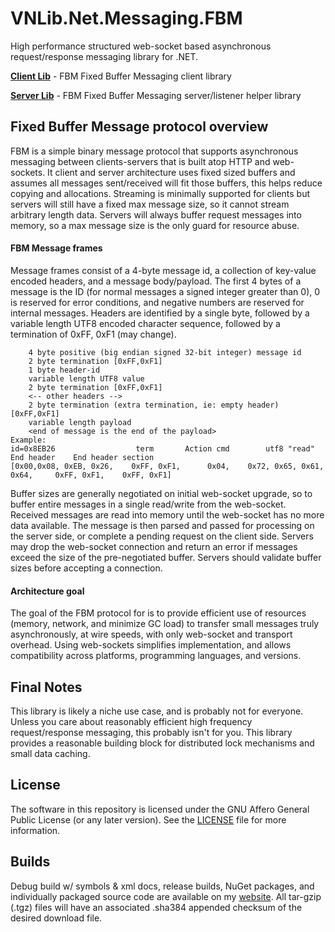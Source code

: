# VNLib.Net.Messaging.FBM

High performance structured web-socket based asynchronous request/response messaging library for .NET.

[**Client Lib**](src/Client/#) - FBM Fixed Buffer Messaging client library

[**Server Lib**](src/Server/#) - FBM Fixed Buffer Messaging server/listener helper library

## Fixed Buffer Message protocol overview
FBM is a simple binary message protocol that supports asynchronous messaging between clients-servers that is built atop HTTP and web-sockets. It client and server architecture uses fixed sized buffers and assumes all messages sent/received will fit those buffers, this helps reduce copying and allocations. Streaming is minimally supported for clients but servers will still have a fixed max message size, so it cannot stream arbitrary length data. Servers will always buffer request messages into memory, so a max message size is the only guard for resource abuse.

#### FBM Message frames
Message frames consist of a 4-byte message id, a collection of key-value encoded headers, and a message body/payload. The first 4 bytes of a message is the ID (for normal messages a signed integer greater than 0), 0 is reserved for error conditions, and negative numbers are reserved for internal messages. Headers are identified by a single byte, followed by a variable length UTF8 encoded character sequence, followed by a termination of 0xFF, 0xF1 (may change).
```
	4 byte positive (big endian signed 32-bit integer) message id
	2 byte termination [0xFF,0xF1]
	1 byte header-id
	variable length UTF8 value
	2 byte termination [0xFF,0xF1]
	<-- other headers -->
	2 byte termination (extra termination, ie: empty header) [0xFF,0xF1]
	variable length payload
	<end of message is the end of the payload>
Example:
id=0x8EB26                  term       Action cmd        utf8 "read"             End header    End header section
[0x00,0x08, 0xEB, 0x26,    0xFF, 0xF1,      0x04,    0x72, 0x65, 0x61, 0x64,     0xFF, 0xF1,    0xFF, 0xF1]

```

Buffer sizes are generally negotiated on initial web-socket upgrade, so to buffer entire messages in a single read/write from the web-socket. Received messages are read into memory until the web-socket has no more data available. The message is then parsed and passed for processing on the server side, or complete a pending request on the client side. Servers may drop the web-socket connection and return an error if messages exceed the size of the pre-negotiated buffer. Servers should validate buffer sizes before accepting a connection.

#### Architecture goal
The goal of the FBM protocol for is to provide efficient use of resources (memory, network, and minimize GC load) to transfer small messages truly asynchronously, at wire speeds, with only web-socket and transport overhead. Using web-sockets simplifies implementation, and allows compatibility across platforms, programming languages, and versions.

## Final Notes
This library is likely a niche use case, and is probably not for everyone. Unless you care about reasonably efficient high frequency  request/response messaging, this probably isn't for you. This library provides a reasonable building block for distributed lock mechanisms and small data caching.

## License
The software in this repository is licensed under the GNU Affero General Public License (or any later version). See the [LICENSE](LICENSE.txt) file for more information.

## Builds
Debug build w/ symbols & xml docs, release builds, NuGet packages, and individually packaged source code are available on my [website](https://www.vaughnnugent.com/resources/software). All tar-gzip (.tgz) files will have an associated .sha384 appended checksum of the desired download file.